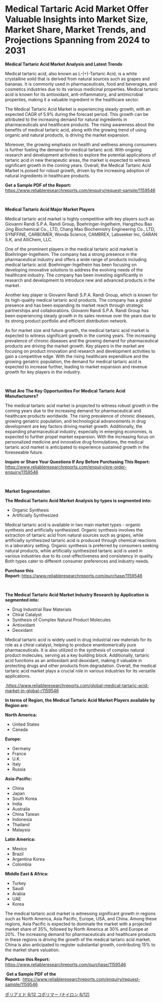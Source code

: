 <p><h1>Medical Tartaric Acid Market Offer Valuable Insights into Market Size, Market Share, Market Trends, and Projections Spanning from 2024 to 2031</h1></p><p><strong>Medical Tartaric Acid Market Analysis and Latest Trends</strong></p>
<p><p>Medical tartaric acid, also known as L-(+)-Tartaric Acid, is a white crystalline solid that is derived from natural sources such as grapes and bananas. It is commonly used in pharmaceuticals, food and beverages, and cosmetics industries due to its various medicinal properties. Medical tartaric acid is known for its antioxidant, anti-inflammatory, and antimicrobial properties, making it a valuable ingredient in the healthcare sector.</p><p>The Medical Tartaric Acid Market is experiencing steady growth, with an expected CAGR of 5.9% during the forecast period. This growth can be attributed to the increasing demand for natural ingredients in pharmaceuticals and healthcare products. The rising awareness about the benefits of medical tartaric acid, along with the growing trend of using organic and natural products, is driving the market expansion.</p><p>Moreover, the growing emphasis on health and wellness among consumers is further fueling the demand for medical tartaric acid. With ongoing research and development activities to explore the potential applications of tartaric acid in new therapeutic areas, the market is expected to witness significant growth in the coming years. Overall, the Medical Tartaric Acid Market is poised for robust growth, driven by the increasing adoption of natural ingredients in healthcare products.</p></p>
<p><strong>Get a Sample PDF of the Report:&nbsp;</strong> <a href="https://www.reliableresearchreports.com/enquiry/request-sample/1159546">https://www.reliableresearchreports.com/enquiry/request-sample/1159546</a></p>
<p>&nbsp;</p>
<p><strong>Medical Tartaric Acid Major Market Players</strong></p>
<p><p>Medical tartaric acid market is highly competitive with key players such as Giovanni Randi S.P.A. Randi Group, Boehringer-Ingelheim, Hangzhou Bao Jing Biochemical Co., LTD, Chang Mao Biochemistry Engineering Co., LTD, SYNFFINE, CARBOMER, Wonda Science, CAMBREX, Labseeker Inc, GARAN S.K, and AlliChem, LLC.</p><p>One of the prominent players in the medical tartaric acid market is Boehringer-Ingelheim. The company has a strong presence in the pharmaceutical industry and offers a wide range of products including medical tartaric acid. Boehringer-Ingelheim has been focusing on developing innovative solutions to address the evolving needs of the healthcare industry. The company has been investing significantly in research and development to introduce new and advanced products in the market.</p><p>Another key player is Giovanni Randi S.P.A. Randi Group, which is known for its high-quality medical tartaric acid products. The company has a global presence and has been expanding its market reach through strategic partnerships and collaborations. Giovanni Randi S.P.A. Randi Group has been experiencing steady growth in its sales revenue over the years due to its strong product portfolio and efficient distribution network.</p><p>As for market size and future growth, the medical tartaric acid market is expected to witness significant growth in the coming years. The increasing prevalence of chronic diseases and the growing demand for pharmaceutical products are driving the market growth. Key players in the market are focusing on product innovation and research and development activities to gain a competitive edge. With the rising healthcare expenditure and the growing geriatric population, the demand for medical tartaric acid is expected to increase further, leading to market expansion and revenue growth for key players in the industry.</p></p>
<p>&nbsp;</p>
<p><strong>What Are The Key Opportunities For Medical Tartaric Acid Manufacturers?</strong></p>
<p><p>The medical tartaric acid market is projected to witness robust growth in the coming years due to the increasing demand for pharmaceutical and healthcare products worldwide. The rising prevalence of chronic diseases, growing geriatric population, and technological advancements in drug development are key factors driving market growth. Additionally, the expanding pharmaceutical industry, especially in emerging economies, is expected to further propel market expansion. With the increasing focus on personalized medicine and innovative drug formulations, the medical tartaric acid market is anticipated to experience sustained growth in the foreseeable future.</p></p>
<p><strong>Inquire or Share Your Questions If Any Before Purchasing This Report:</strong> <a href="https://www.reliableresearchreports.com/enquiry/pre-order-enquiry/1159546">https://www.reliableresearchreports.com/enquiry/pre-order-enquiry/1159546</a></p>
<p>&nbsp;</p>
<p><strong>Market Segmentation</strong></p>
<p><strong>The Medical Tartaric Acid Market Analysis by types is segmented into:</strong></p>
<p><ul><li>Organic Synthesis</li><li>Artificially Synthesized</li></ul></p>
<p><p>Medical tartaric acid is available in two main market types - organic synthesis and artificially synthesized. Organic synthesis involves the extraction of tartaric acid from natural sources such as grapes, while artificially synthesized tartaric acid is produced through chemical reactions in a laboratory setting. Organic synthesis is preferred by consumers seeking natural products, while artificially synthesized tartaric acid is used in various industries due to its cost-effectiveness and consistency in quality. Both types cater to different consumer preferences and industry needs.</p></p>
<p><strong>Purchase this Report:&nbsp;</strong><a href="https://www.reliableresearchreports.com/purchase/1159546">https://www.reliableresearchreports.com/purchase/1159546</a></p>
<p>&nbsp;</p>
<p><strong>The Medical Tartaric Acid Market Industry Research by Application is segmented into:</strong></p>
<p><ul><li>Drug Industrial Raw Materials</li><li>Chiral Catalyst</li><li>Synthesis of Complex Natural Product Molecules</li><li>Antioxidant</li><li>Deoxidant</li></ul></p>
<p><p>Medical tartaric acid is widely used in drug industrial raw materials for its role as a chiral catalyst, helping to produce enantiomerically pure pharmaceuticals. It is also utilized in the synthesis of complex natural product molecules, serving as a key building block. Additionally, tartaric acid functions as an antioxidant and deoxidant, making it valuable in protecting drugs and other products from degradation. Overall, the medical tartaric acid market plays a crucial role in various industries for its versatile applications.</p></p>
<p><a href="https://www.reliableresearchreports.com/global-medical-tartaric-acid-market-in-global-r1159546">&nbsp;https://www.reliableresearchreports.com/global-medical-tartaric-acid-market-in-global-r1159546</a></p>
<p><strong>In terms of Region, the Medical Tartaric Acid Market Players available by Region are:</strong></p>
<p>
    <p> <strong> North America: </strong>
        <ul>
            <li>United States</li>
            <li>Canada</li>
        </ul>
        </p> 
    <p> <strong> Europe: </strong>
        <ul>
            <li>Germany</li>
            <li>France</li>
            <li>U.K.</li>
            <li>Italy</li>
            <li>Russia</li>
        </ul>
        </p> 
    <p> <strong> Asia-Pacific: </strong>
        <ul>
            <li>China</li>
            <li>Japan</li>
            <li>South Korea</li>
            <li>India</li>
            <li>Australia</li>
            <li>China Taiwan</li>
            <li>Indonesia</li>
            <li>Thailand</li>
            <li>Malaysia</li>
        </ul>
        </p> 
    <p> <strong> Latin America: </strong>
        <ul>
            <li>Mexico</li>
            <li>Brazil</li>
            <li>Argentina Korea</li>
            <li>Colombia</li>
        </ul>
        </p> 
    <p> <strong> Middle East & Africa: </strong>
        <ul>
            <li>Turkey</li>
            <li>Saudi</li>
            <li>Arabia</li>
            <li>UAE</li>
            <li>Korea</li>
        </ul>
    </p>
    </p>
<p><p>The medical tartaric acid market is witnessing significant growth in regions such as North America, Asia Pacific, Europe, USA, and China. Among these regions, Asia Pacific is expected to dominate the market with a projected market share of 35%, followed by North America at 30% and Europe at 20%. The increasing demand for pharmaceuticals and healthcare products in these regions is driving the growth of the medical tartaric acid market. China is also anticipated to register substantial growth, contributing 15% to the market share valuation.</p></p>
<p><strong>Purchase this Report: </strong><a href="https://www.reliableresearchreports.com/purchase/1159546">https://www.reliableresearchreports.com/purchase/1159546</a></p>
<p>&nbsp;<strong>Get a Sample PDF of the Report:&nbsp;&nbsp;</strong><a href="https://www.reliableresearchreports.com/enquiry/request-sample/1159546">https://www.reliableresearchreports.com/enquiry/request-sample/1159546</a></p>
<p><strong></strong></p>
<p><p><a href="https://github.com/AylinBeier/Market-Research-Report-List-1/blob/main/751178588576.md">ポリアミド 6/12 コポリマー (ナイロン 6/12)</a></p></p>
